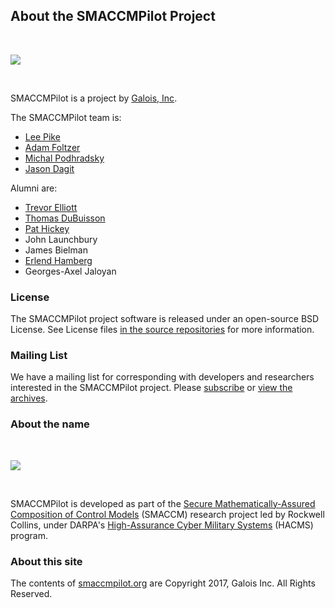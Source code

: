 ## About the SMACCMPilot Project

<br>

![](images/galoislogo.jpg)

<br>

SMACCMPilot is a project by [Galois, Inc](http://galois.com).

The SMACCMPilot team is:

- [Lee Pike](http://galois.com/team/lee-pike/)
- [Adam Foltzer](http://galois.com/team/adam-foltzer/)
- [Michal Podhradsky](http://podhrmic.github.io/)
- [Jason Dagit](http://galois.com/team/jason-dagit/)

Alumni are:

- [Trevor Elliott](http://galois.com/team/trevor-elliott/)
- [Thomas DuBuisson](http://galois.com/team/tom-dubuisson/)
- [Pat Hickey](http://moreproductive.org/)
- John Launchbury
- James Bielman
- [Erlend Hamberg](http://hamberg.no/erlend/about.html)
- Georges-Axel Jaloyan


### License

The SMACCMPilot project software is released under an open-source BSD License.
See License files [in the source repositories][github] for more information.

[github]: http://github.com/galoisinc/smaccmpilot-build

### Mailing List

We have a mailing list for corresponding with developers and researchers
interested in the SMACCMPilot project. Please [subscribe][subscribe]
or [view the archives][archives].

[subscribe]: http://community.galois.com/mailman/listinfo/smaccmpilot
[archives]: http://community.galois.com/pipermail/smaccmpilot

### About the name

<br>

![](images/smaccmlogo.png)

<br>

SMACCMPilot is developed as part of the [Secure Mathematically-Assured
Composition of Control Models][smaccm] (SMACCM) research project led by Rockwell Collins, under DARPA's
[High-Assurance Cyber Military Systems][hacms] (HACMS) program.

[hacms]: http://www.darpa.mil/program/high-assurance-cyber-military-systems
[smaccm]: http://loonwerks.com/projects/hacms.html

### About this site

The contents of [smaccmpilot.org][org] are Copyright 2017, Galois Inc. All Rights
Reserved.

[org]: http://smaccmpilot.org
